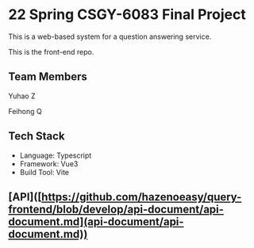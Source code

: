 # 22 Spring CSGY-6083 Final Project

This is a web-based system for a question answering service.&#x20;

This is the front-end repo.

## Team Members

Yuhao Z

Feihong Q

## Tech Stack

* Language: Typescript
* Framework: Vue3
* Build Tool: Vite

## \[API]\([https://github.com/hazenoeasy/query-frontend/blob/develop/api-document/api-document.md](api-document/api-document.md))
